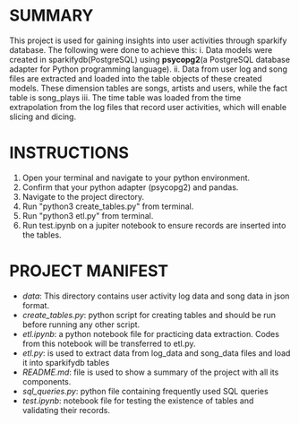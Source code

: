 # **SUMMARY**

This project is used for gaining insights into user activities through sparkify database.
The following were done to achieve this:
i.      Data models were created in sparkifydb(PostgreSQL) using **psycopg2**(a PostgreSQL database adapter for Python programming  language).
ii.     Data from user log and song files are extracted and loaded into the table objects of these created models. 
These dimension tables are songs, artists and users, while the fact table is song_plays
iii.    The time table was loaded from the time extrapolation from the log files that record user activities, which will enable slicing and dicing.


# **INSTRUCTIONS**

1. Open your terminal and navigate to your python environment.
2. Confirm that your python adapter (psycopg2) and pandas. 
3. Navigate to the project directory.
4. Run "python3 create_tables.py" from terminal.
5. Run "python3 etl.py" from terminal.
6. Run test.ipynb on a jupiter notebook to ensure records are inserted into the tables.

# **PROJECT MANIFEST**

- _data_: This directory contains user activity log data and song data in json format.
- _create_tables.py_: python script for creating tables and should be run before running any other script.
- _etl.ipynb_: a python notebook file for practicing data extraction. Codes from this notebook will be transferred to etl.py.
- _etl.py_: is used to extract data from log_data and song_data files and load it into sparkifydb tables
- _README.md_: file is used to show a summary of the project with all its components.
- _sql_queries.py_: python file containing frequently used SQL queries
- _test.ipynb_: notebook file for testing the existence of tables and validating their records.
